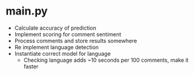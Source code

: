 # main.py

- Calculate accuracy of prediction
- Implement scoring for comment sentiment
- Process comments and store results somewhere
- Re implement language detection
- Instantiate correct model for language
  - Checking language adds ~10 seconds per 100 comments, make it faster
